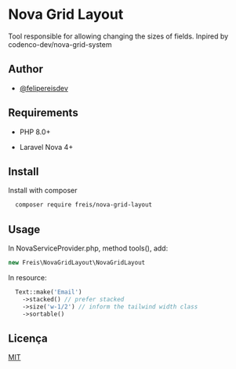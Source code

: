 
# Nova Grid Layout

Tool responsible for allowing changing the sizes of fields. Inpired by codenco-dev/nova-grid-system


## Author

- [@felipereisdev](https://www.github.com/felipereisdev)


## Requirements

- PHP 8.0+

- Laravel Nova 4+

## Install

Install with composer

```bash
  composer require freis/nova-grid-layout
```

## Usage
In NovaServiceProvider.php, method tools(), add:

```php
new Freis\NovaGridLayout\NovaGridLayout
```

In resource:
```php
  Text::make('Email')
    ->stacked() // prefer stacked
    ->size('w-1/2') // inform the tailwind width class
    ->sortable()
```


## Licença

[MIT](https://choosealicense.com/licenses/mit/)


